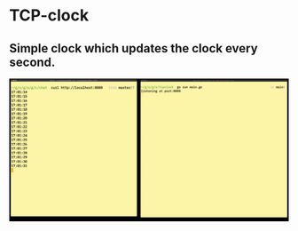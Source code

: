 # TCP-clock
## Simple clock which updates the clock every second.

![output](/tcp-clock-output.png)
